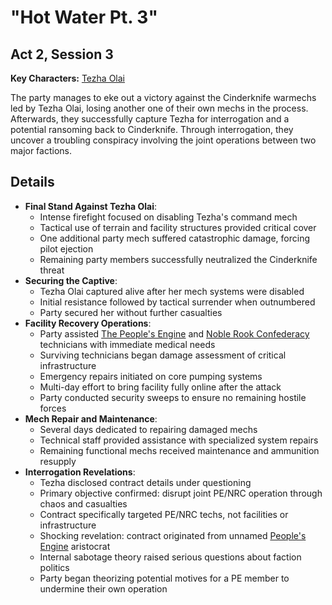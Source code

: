 # "Hot Water Pt. 3"
## Act 2, Session 3

**Key Characters:** [Tezha Olai](/NPCs/Tezha%20Olai.md)

The party manages to eke out a victory against the Cinderknife warmechs led by Tezha Olai, losing another one of their own mechs in the process. Afterwards, they successfully capture Tezha for interrogation and a potential ransoming back to Cinderknife. Through interrogation, they uncover a troubling conspiracy involving the joint operations between two major factions.

## Details
- **Final Stand Against Tezha Olai**:
  - Intense firefight focused on disabling Tezha's command mech
  - Tactical use of terrain and facility structures provided critical cover
  - One additional party mech suffered catastrophic damage, forcing pilot ejection
  - Remaining party members successfully neutralized the Cinderknife threat
- **Securing the Captive**:
  - Tezha Olai captured alive after her mech systems were disabled
  - Initial resistance followed by tactical surrender when outnumbered
  - Party secured her without further casualties
- **Facility Recovery Operations**:
  - Party assisted [The People's Engine](/Factions/The%20People's%20Engine.md) and [Noble Rook Confederacy](/Factions/Noble%20Rook%20Confederacy.md) technicians with immediate medical needs
  - Surviving technicians began damage assessment of critical infrastructure
  - Emergency repairs initiated on core pumping systems
  - Multi-day effort to bring facility fully online after the attack
  - Party conducted security sweeps to ensure no remaining hostile forces
- **Mech Repair and Maintenance**:
  - Several days dedicated to repairing damaged mechs
  - Technical staff provided assistance with specialized system repairs
  - Remaining functional mechs received maintenance and ammunition resupply
- **Interrogation Revelations**:
  - Tezha disclosed contract details under questioning
  - Primary objective confirmed: disrupt joint PE/NRC operation through chaos and casualties
  - Contract specifically targeted PE/NRC techs, not facilities or infrastructure
  - Shocking revelation: contract originated from unnamed [People's Engine](/Factions/The%20People's%20Engine.md) aristocrat
  - Internal sabotage theory raised serious questions about faction politics
  - Party began theorizing potential motives for a PE member to undermine their own operation